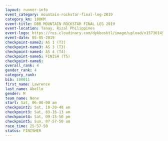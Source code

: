 ```yaml
---
layout: runner-info 
event_category: mountain-rockstar-final-leg-2019 
category_km: 100KM 
event-title: DBB MOUNTAIN ROCKSTAR FINAL LEG 2019 
event-location: Tanay, Rizal Philippines 
event-logo: https://res.cloudinary.com/dykbosktl/image/upload/v1573614508/Logo/DBB-Mountain-Rockstar-2019-1280_tk9x3w.jpg
event-date: 05-05-2019 
checkpoint-name2: AS 1 (T2) 
checkpoint-name3: AS 3 (T3) 
checkpoint-name4: AS 4 (T4) 
checkpoint-name5: FINISH (T5) 
checkpoint-name6: 
overall_rank: 4
gender_rank: 4
category_rank: 
bib: 100011
first_name: Lawrence
last_name: Abello
gender: M
team_name: None
start: Sat, 06-00-00 am
checkpoint2: Sat, 10-20-48 am
checkpoint3: Sat, 03-16-13 am
checkpoint4: Sat, 09-15-50 pm
checkpoint5: Sun, 07-57-50 am
race_time: 25-57-50
status: FINISHER
---
```

